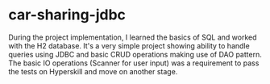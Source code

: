 # car-sharing-jdbc

During the project implementation, I learned the basics of SQL and worked with the H2 database. It's a very simple project showing ability to handle queries using JDBC and basic CRUD operations making use of DAO pattern. The basic IO operations (Scanner for user input) was a requirement to pass the tests on Hyperskill and move on another stage.
